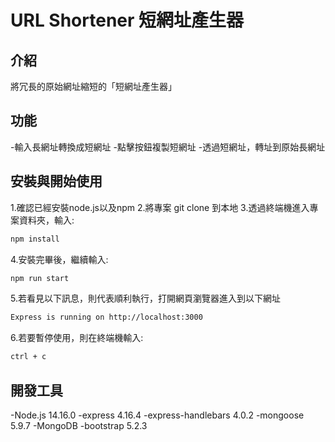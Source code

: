 # URL Shortener 短網址產生器

## 介紹
將冗長的原始網址縮短的「短網址產生器」

## 功能
-輸入長網址轉換成短網址
-點擊按鈕複製短網址
-透過短網址，轉址到原始長網址

## 安裝與開始使用
1.確認已經安裝node.js以及npm
2.將專案 git clone 到本地
3.透過終端機進入專案資料夾，輸入:
```bash
npm install
```
4.安裝完畢後，繼續輸入:
```bash
npm run start
```
5.若看見以下訊息，則代表順利執行，打開網頁瀏覽器進入到以下網址
```bash
Express is running on http://localhost:3000
```
6.若要暫停使用，則在終端機輸入:
```bash
ctrl + c
```

## 開發工具
-Node.js 14.16.0
-express 4.16.4
-express-handlebars 4.0.2
-mongoose 5.9.7
-MongoDB
-bootstrap 5.2.3